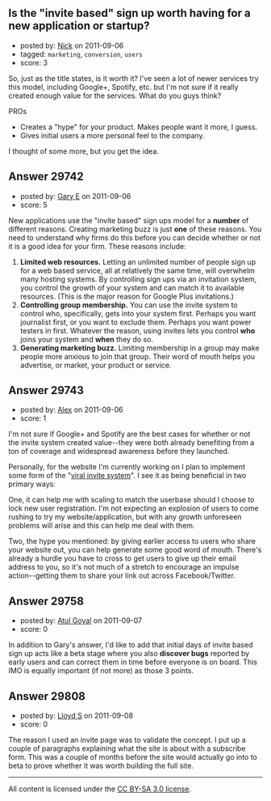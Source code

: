 ## Is the "invite based" sign up worth having for a new application or startup?

- posted by: [Nick](https://stackexchange.com/users/-1/13181-nick) on 2011-09-06
- tagged: `marketing`, `conversion`, `users`
- score: 3

So, just as the title states, is it worth it? I've seen a lot of newer services try this model, including Google+, Spotify, etc. but I'm not sure if it really created enough value for the services. What do you guys think?

PROs
- Creates a "hype" for your product. Makes people want it more, I guess. 
- Gives initial users a more personal feel to the company. 

I thought of some more, but you get the idea. 


## Answer 29742

- posted by: [Gary E](https://stackexchange.com/users/-1/2587-gary-e) on 2011-09-06
- score: 5

New applications use the "invite based" sign ups model for a **number** of different reasons. Creating marketing buzz is just **one** of these reasons. You need to understand why firms do this before you can decide whether or not it is a good idea for your firm. These reasons include:

 1. **Limited web resources.** Letting an unlimited number of people sign up for a web based service, all at relatively the same time, will overwhelm many hosting systems. By controlling sign ups via an invitation system, you control the growth of your system and can match it to available resources. (This is the major reason for Google Plus invitations.)
 2. **Controlling group membership.** You can use the invite system to control who, specifically, gets into your system first. Perhaps you want journalist first, or you want to exclude them. Perhaps you want power testers in first. Whatever the reason, using invites lets you control **who** joins your system and **when** they do so.
 3. **Generating marketing buzz.** Limiting membership in a group may make people more anxious to join that group. Their word of mouth helps you advertise, or market, your product or service.



## Answer 29743

- posted by: [Alex](https://stackexchange.com/users/-1/12744-alex) on 2011-09-06
- score: 1

<p>I'm not sure if Google+ and Spotify are the best cases for whether or not the invite system created value--they were both already benefiting from a ton of coverage and widespread awareness before they launched.</p>

<p>Personally, for the website I'm currently working on I plan to implement some form of the "<a href="http://launchrock.com/blog/can-a-startup-launch-itself" rel="nofollow">viral invite system</a>". I see it as being beneficial in two primary ways:</p>

<p>One, it can help me with scaling to match the userbase should I choose to lock new user registration. I'm not expecting an explosion of users to come rushing to try my website/application, but with any growth unforeseen problems will arise and this can help me deal with them.</p>

<p>Two, the hype you mentioned: by giving earlier access to users who share your website out, you can help generate some good word of mouth. There's already a hurdle you have to cross to get users to give up their email address to you, so it's not much of a stretch to encourage an impulse action--getting them to share your link out across Facebook/Twitter.</p>



## Answer 29758

- posted by: [Atul Goyal](https://stackexchange.com/users/-1/11816-atul-goyal) on 2011-09-07
- score: 0

In addition to Gary's answer, I'd like to add that initial days of invite based sign up acts like a beta stage where you also **discover bugs** reported by early users and can correct them in time before everyone is on board. This IMO is equally important (if not more) as those 3 points.


## Answer 29808

- posted by: [Lloyd S](https://stackexchange.com/users/-1/12549-lloyd-s) on 2011-09-08
- score: 0

The reason I used an invite page was to validate the concept. I put up a couple of paragraphs explaining what the site is about with a subscribe form. This was a couple of months before the site would actually go into to beta to prove whether it was worth building the full site.



---

All content is licensed under the [CC BY-SA 3.0 license](https://creativecommons.org/licenses/by-sa/3.0/).
